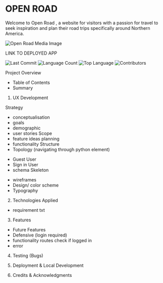 # **OPEN ROAD**

Welcome to Open Road , a website for visitors with a passion for travel to seek inspiration and plan their road trips specifically around Northern America.

![Open Road Media Image]()

LINK TO DEPLOYED APP

![Last Commit]()
![Language Count]()
![Top Language]()
![Contributors]()

Project Overview 

- Table of Contents
- Summary 

1. UX Development

Strategy
- conceptualisation
- goals 
- demographic
- user stories
Scope
- feature ideas planning
- functionality
Structure
- Topology (navigating through python element)
* Guest User
* Sign in User 
* schema
Skeleton
- wireframes 
- Design/ color scheme
- Typography

2. Technologies Applied 
- requirement txt

3. Features
- Future Features
- Defensive (login required)
- functionality routes check if logged in 
- error 

4. Testing
(Bugs)

5. Deployment & Local Development 

6. Credits & Acknowledgments




